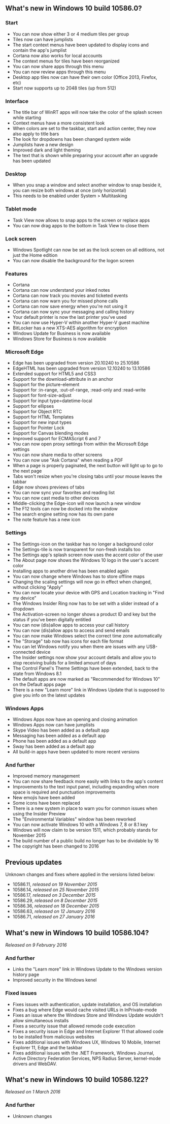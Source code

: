 ## What's new in Windows 10 build 10586.0?
### Start
- You can now show either 3 or 4 medium tiles per group
- Tiles now can have jumplists
- The start context menus have been updated to display icons and contain the app's jumplist
- Cortana now also works for local accounts
- The context menus for tiles have been reorganized
 - You can now share apps through this menu
 - You can now review apps through this menu
- Desktop app tiles now can have their own color (Office 2013, Firefox, etc)
- Start now supports up to 2048 tiles (up from 512)

### Interface
- The title bar of WinRT apps will now take the color of the splash screen while starting
- Context menus have a more consistent look
- When colors are set to the taskbar, start and action center, they now also apply to title bars
- The look for dropdowns has been changed system wide
- Jumplists have a new design
- Improved dark and light theming
- The text that is shown while preparing your account after an upgrade has been updated

### Desktop
- When you snap a window and select another window to snap beside it, you can resize both windows at once (only horizontal)
 - This needs to be enabled under System > Multitasking

### Tablet mode
- Task View now allows to snap apps to the screen or replace apps
- You can now drag apps to the bottom in Task View to close them

### Lock screen
- Windows Spotlight can now be set as the lock screen on all editions, not just the Home edition
- You can now disable the background for the logon screen

### Features
- Cortana
 - Cortana can now understand your inked notes
 - Cortana can now track you movies and ticketed events
 - Cortana can now warn you for missed phone calls
 - Cortana can now save energy when you're not using it
 - Cortana can now sync your messaging and calling history
- Your default printer is now the last printer you've used
- You can now use Hyper-V within another Hyper-V guest machine
- BitLocker has a new XTS-AES algorithm for encryption
- Windows Update for Business is now available
- Windows Store for Business is now available

### Microsoft Edge
- Edge has been upgraded from version 20.10240 to 25.10586
- EdgeHTML has been upgraded from version 12.10240 to 13.10586
- Extended support for HTML5 and CSS3
 - Support for the download-attribute in an anchor
 - Support for the picture-element
 - Support for :in-range, :out-of-range, :read-only and :read-write
 - Support for font-size-adjust
 - Support for input type=datetime-local
 - Support for ellipses
 - Support for Object RTC
 - Support for HTML Templates
 - Support for new input types
 - Support for Pointer Lock
 - Support for Canvas blending modes
- Improved support for ECMAScript 6 and 7
- You can now open proxy settings from within the Microsoft Edge settings
- You can now share media to other screens
- You can now use "Ask Cortana" when reading a PDF
- When a page is properly paginated, the next button will light up to go to the next page
- Tabs won't resize when you're closing tabs until your mouse leaves the tabbar
- Edge now shows previews of tabs
- You can now sync your favorites and reading list
- You can now cast media to other devices
- Middle-clicking the Edge-icon will now launch a new window
- The F12 tools can now be docked into the window
- The search engine setting now has its own pane
- The note feature has a new icon

### Settings
- The Settings-icon on the taskbar has no longer a background color
- The Settings-tile is now transparent for non-fresh installs too
- The Settings app's splash screen now uses the accent color of the user
- The About page now shows the Windows 10 logo in the user's accent color
- Installing apps to another drive has been enabled again
- You can now change where Windows has to store offline maps
- Changing the scaling settings will now go in effect when changed, without clicking "Apply"
- You can now locate your device with GPS and Location tracking in "Find my device"
- The Windows Insider Ring now has to be set with a slider instead of a dropdown
- The Activation-screen no longer shows a product ID and key but the status if you've been digitally entitled
- You can now (dis)allow apps to access your call history
- You can now (dis)allow apps to access and send emails
- You can now make Windows select the correct time zone automatically
- The "Storage" tab now has icons for each file format
- You can let Windows notify you when there are issues with any USB-connected device
- The Insider settings now show your account details and allow you to stop receiving builds for a limited amount of days
- The Control Panel's Theme Settings have been extended, back to the state from Windows 8.1
- The default apps are now marked as "Recommended for Windows 10" on the Default apps page
- There is a new "Learn more" link in Windows Update that is supposed to give you info on the latest updates

### Windows Apps
- Windows Apps now have an opening and closing animation
- Windows Apps now can have jumplists
- Skype Video has been added as a default app
- Messaging has been added as a default app
- Phone has been added as a default app
- Sway has been added as a default app
- All build-in apps have been updated to more recent versions

### And further
- Improved memory management
- You can now share feedback more easily with links to the app's content
- Improvements to the text input panel, including expanding when more space is required and punctuation improvements
- New emojis have been added
- Some icons have been replaced
- There is a new system in place to warn you for common issues when using the Insider Preview
- The "Environmental Variables" window has been reworked
- You can now activate Windows 10 with a Windows 7, 8 or 8.1 key
- Windows will now claim to be version 1511, which probably stands for November 2015
- The build number of a public build no longer has to be dividable by 16
- The copyright has been changed to 2016

## Previous updates
Unknown changes and fixes where applied in the versions listed below:

- 10586.11, _released on 19 November 2015_
- 10586.14, _released on 25 November 2015_
- 10586.17, _released on 3 December 2015_
- 10586.29, _released on 8 December 2015_
- 10586.36, _released on 18 December 2015_
- 10586.63, _released on 12 January 2016_
- 10586.71, _released on 27 January 2016_

## What's new in Windows 10 build 10586.104?
_Released on 9 February 2016_

### And further
- Links the "Learn more" link in Windows Update to the Windows version history page
- Improved security in the Windows kenel

### Fixed issues
- Fixes issues with authentication, update installation, and OS installation
- Fixes a bug where Edge would cache visited URLs in InPrivate-mode
- Fixes an issue where the Windows Store and Windows Update wouldn't allow simultaneous installs
- Fixes a security issue that allowed remode code execution
- Fixes a security issue in Edge and Internet Explorer 11 that allowed code to be installed from malicious websites
- Fixes additional issues with Windows UX, Windows 10 Mobile, Internet Explorer 11, Edge and the taskbar
- Fixes additional issues with the .NET Framework, Windows Journal, Active Directory Federation Services, NPS Radius Server, kernel-mode drivers and WebDAV.


## What's new in Windows 10 build 10586.122?
_Released on 1 March 2016_

### And further
- Unknown changes
